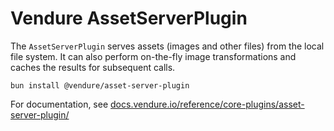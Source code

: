 # Vendure AssetServerPlugin

The `AssetServerPlugin` serves assets (images and other files) from the local file system. It can also perform on-the-fly image transformations and caches the results for subsequent calls.

`bun install @vendure/asset-server-plugin`

For documentation, see [docs.vendure.io/reference/core-plugins/asset-server-plugin/](https://docs.vendure.io/reference/core-plugins/asset-server-plugin/)
